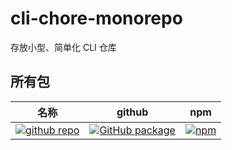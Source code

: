 # cli-chore-monorepo

存放小型、简单化 CLI 仓库

## 所有包

| 名称 | github | npm |
| --- | --- | --- |
| [![github repo](https://img.shields.io/badge/github-@nextstarproject/version-1677ff)](https://github.com/nextstarproject/cli-chore-monorepo) | [![GitHub package](https://img.shields.io/badge/github-package-blue) ](https://github.com/nextstarproject/cli-chore-monorepo/pkgs/npm/version) | [![npm](https://img.shields.io/npm/v/%40nextstarproject%2Fversion)](https://www.npmjs.com/package/@nextstarproject/version) |